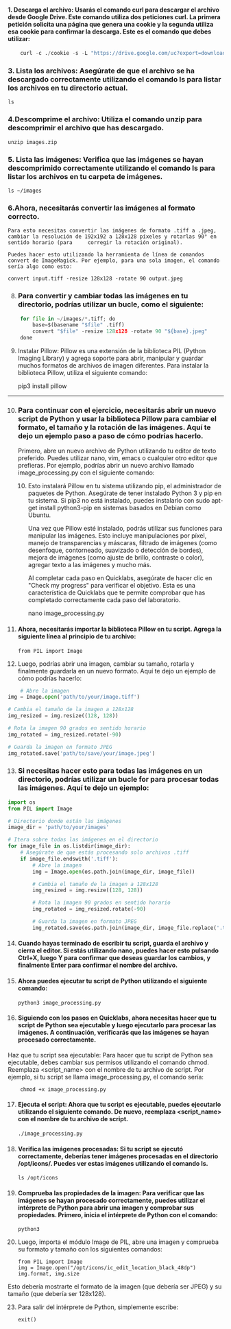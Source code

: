 
#### 1. Descarga el archivo: Usarás el comando curl para descargar el archivo desde Google Drive. Este comando utiliza dos peticiones curl. La primera petición solicita una página que genera una cookie y la segunda utiliza esa cookie para confirmar la descarga. Este es el comando que debes utilizar:

``` python
    curl -c ./cookie -s -L "https://drive.google.com/uc?export=download&id=11hg55-dKdHN63yJP20dMLAgPJ5oiTOHF" > /dev/null | curl -Lb ./cookie "https://drive.google.com/uc?export=download&confirm=`awk '/download/ {print $NF}' ./cookie`&id=11hg55-dKdHN63yJP20dMLAgPJ5oiTOHF" -o images.zip && sudo rm -rf cookie

```
### 3. Lista los archivos: Asegúrate de que el archivo se ha descargado correctamente utilizando el comando ls para listar los archivos en tu directorio actual.

    ls

### 4.Descomprime el archivo: Utiliza el comando unzip para descomprimir el archivo que has descargado.

    unzip images.zip

### 5. Lista las imágenes: Verifica que las imágenes se hayan descomprimido correctamente utilizando el comando ls para listar los archivos en tu carpeta de imágenes.

    ls ~/images

### 6.Ahora, necesitarás convertir las imágenes al formato correcto.

    Para esto necesitas convertir las imágenes de formato .tiff a .jpeg, cambiar la resolución de 192x192 a 128x128 píxeles y rotarlas 90° en sentido horario (para     corregir la rotación original).

    Puedes hacer esto utilizando la herramienta de línea de comandos convert de ImageMagick. Por ejemplo, para una sola imagen, el comando sería algo como esto:

    convert input.tiff -resize 128x128 -rotate 90 output.jpeg

8. ### Para convertir y cambiar todas las imágenes en tu directorio, podrías utilizar un bucle, como el siguiente:

```python
    for file in ~/images/*.tiff; do
        base=$(basename "$file" .tiff)
        convert "$file" -resize 128x128 -rotate 90 "${base}.jpeg"
    done

```
9. Instalar Pillow: Pillow es una extensión de la biblioteca PIL (Python Imaging Library) y agrega soporte para abrir, manipular y guardar muchos formatos de archivos de imagen diferentes. Para instalar la biblioteca Pillow, utiliza el siguiente comando:

    pip3 install pillow
    
------

10. ### Para continuar con el ejercicio, necesitarás abrir un nuevo script de Python y usar la biblioteca Pillow para cambiar el formato, el tamaño y la rotación de las imágenes. Aquí te dejo un ejemplo paso a paso de cómo podrías hacerlo.

    Primero, abre un nuevo archivo de Python utilizando tu editor de texto preferido. Puedes utilizar nano, vim, emacs o cualquier otro editor que prefieras. Por ejemplo, podrías abrir un nuevo archivo llamado image_processing.py con el siguiente comando:

    10. Esto instalará Pillow en tu sistema utilizando pip, el administrador de paquetes de Python. Asegúrate de tener instalado Python 3 y pip en tu sistema. Si pip3 no está instalado, puedes instalarlo con sudo apt-get install python3-pip en sistemas basados en Debian como Ubuntu.

        Una vez que Pillow esté instalado, podrás utilizar sus funciones para manipular las imágenes. Esto incluye manipulaciones por píxel, manejo de transparencias y máscaras, filtrado de imágenes (como desenfoque, contorneado, suavizado o detección de bordes), mejora de imágenes (como ajuste de brillo, contraste o color), agregar texto a las imágenes y mucho más.

        Al completar cada paso en Quicklabs, asegúrate de hacer clic en "Check my progress" para verificar el objetivo. Esta es una característica de Quicklabs que te permite comprobar que has completado correctamente cada paso del laboratorio.
        
        nano image_processing.py
        
11. #### Ahora, necesitarás importar la biblioteca Pillow en tu script. Agrega la siguiente línea al principio de tu archivo:

        from PIL import Image

12. Luego, podrías abrir una imagen, cambiar su tamaño, rotarla y finalmente guardarla en un nuevo formato. Aquí te dejo un ejemplo de cómo podrías hacerlo:

```python
    # Abre la imagen
img = Image.open('path/to/your/image.tiff')

# Cambia el tamaño de la imagen a 128x128
img_resized = img.resize((128, 128))

# Rota la imagen 90 grados en sentido horario
img_rotated = img_resized.rotate(-90)

# Guarda la imagen en formato JPEG
img_rotated.save('path/to/save/your/image.jpeg')

```
13. ### Si necesitas hacer esto para todas las imágenes en un directorio, podrías utilizar un bucle for para procesar todas las imágenes. Aquí te dejo un ejemplo:


```python
import os
from PIL import Image

# Directorio donde están las imágenes
image_dir = 'path/to/your/images'

# Itera sobre todas las imágenes en el directorio
for image_file in os.listdir(image_dir):
    # Asegúrate de que estás procesando solo archivos .tiff
    if image_file.endswith('.tiff'):
        # Abre la imagen
        img = Image.open(os.path.join(image_dir, image_file))

        # Cambia el tamaño de la imagen a 128x128
        img_resized = img.resize((128, 128))

        # Rota la imagen 90 grados en sentido horario
        img_rotated = img_resized.rotate(-90)

        # Guarda la imagen en formato JPEG
        img_rotated.save(os.path.join(image_dir, image_file.replace('.tiff', '.jpeg')))


```
14. #### Cuando hayas terminado de escribir tu script, guarda el archivo y cierra el editor. Si estás utilizando nano, puedes hacer esto pulsando Ctrl+X, luego Y para confirmar que deseas guardar los cambios, y finalmente Enter para confirmar el nombre del archivo.

15. #### Ahora puedes ejecutar tu script de Python utilizando el siguiente comando:

        python3 image_processing.py
        
 16. #### Siguiendo con los pasos en Quicklabs, ahora necesitas hacer que tu script de Python sea ejecutable y luego ejecutarlo para procesar las imágenes. A continuación, verificarás que las imágenes se hayan procesado correctamente.

Haz que tu script sea ejecutable: Para hacer que tu script de Python sea ejecutable, debes cambiar sus permisos utilizando el comando chmod. Reemplaza <script_name> con el nombre de tu archivo de script. Por ejemplo, si tu script se llama image_processing.py, el comando sería:

        chmod +x image_processing.py

17. #### Ejecuta el script: Ahora que tu script es ejecutable, puedes ejecutarlo utilizando el siguiente comando. De nuevo, reemplaza <script_name> con el nombre de tu archivo de script.
        
        ./image_processing.py

18. #### Verifica las imágenes procesadas: Si tu script se ejecutó correctamente, deberías tener imágenes procesadas en el directorio /opt/icons/. Puedes ver estas imágenes utilizando el comando ls.

        ls /opt/icons

19. #### Comprueba las propiedades de la imagen: Para verificar que las imágenes se hayan procesado correctamente, puedes utilizar el intérprete de Python para abrir una imagen y comprobar sus propiedades. Primero, inicia el intérprete de Python con el comando:

        python3

20. Luego, importa el módulo Image de PIL, abre una imagen y comprueba su formato y tamaño con los siguientes comandos:

        from PIL import Image
        img = Image.open("/opt/icons/ic_edit_location_black_48dp")
        img.format, img.size
        
Esto debería mostrarte el formato de la imagen (que debería ser JPEG) y su tamaño (que debería ser 128x128).

23. Para salir del intérprete de Python, simplemente escribe:

        exit()


        
        

